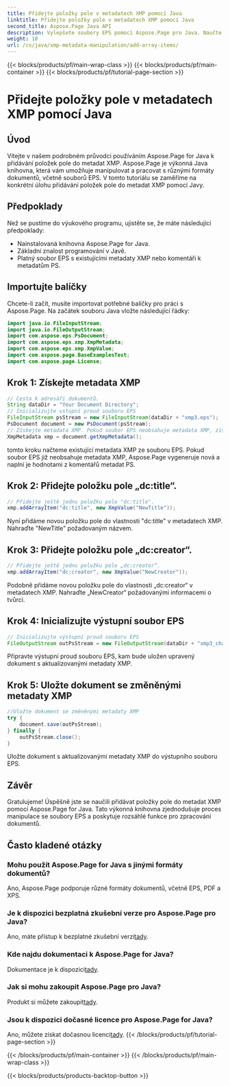 ```yaml
---
title: Přidejte položky pole v metadatech XMP pomocí Java
linktitle: Přidejte položky pole v metadatech XMP pomocí Java
second_title: Aspose.Page Java API
description: Vylepšete soubory EPS pomocí Aspose.Page pro Java. Naučte se snadno přidávat položky pole do metadat XMP. Nyní postupujte podle našeho podrobného průvodce!
weight: 10
url: /cs/java/xmp-metadata-manipulation/add-array-items/
---
```


{{< blocks/products/pf/main-wrap-class >}}
{{< blocks/products/pf/main-container >}}
{{< blocks/products/pf/tutorial-page-section >}}

# Přidejte položky pole v metadatech XMP pomocí Java

## Úvod
Vítejte v našem podrobném průvodci používáním Aspose.Page for Java k přidávání položek pole do metadat XMP. Aspose.Page je výkonná Java knihovna, která vám umožňuje manipulovat a pracovat s různými formáty dokumentů, včetně souborů EPS. V tomto tutoriálu se zaměříme na konkrétní úlohu přidávání položek pole do metadat XMP pomocí Javy.
## Předpoklady
Než se pustíme do výukového programu, ujistěte se, že máte následující předpoklady:
- Nainstalovaná knihovna Aspose.Page for Java.
- Základní znalost programování v Javě.
- Platný soubor EPS s existujícími metadaty XMP nebo komentáři k metadatům PS.
## Importujte balíčky
Chcete-li začít, musíte importovat potřebné balíčky pro práci s Aspose.Page. Na začátek souboru Java vložte následující řádky:
```java
import java.io.FileInputStream;
import java.io.FileOutputStream;
import com.aspose.eps.PsDocument;
import com.aspose.eps.xmp.XmpMetadata;
import com.aspose.eps.xmp.XmpValue;
import com.aspose.page.BaseExamplesTest;
import com.aspose.page.License;
```
## Krok 1: Získejte metadata XMP
```java
// Cesta k adresáři dokumentů.
String dataDir = "Your Document Directory";
// Inicializujte vstupní proud souboru EPS
FileInputStream psStream = new FileInputStream(dataDir + "xmp3.eps");
PsDocument document = new PsDocument(psStream);
// Získejte metadata XMP. Pokud soubor EPS neobsahuje metadata XMP, získáme nový soubor vyplněný hodnotami z komentářů metadat PS (%%Creator, %%CreateDate, %%Title atd.)
XmpMetadata xmp = document.getXmpMetadata();
```
tomto kroku načteme existující metadata XMP ze souboru EPS. Pokud soubor EPS již neobsahuje metadata XMP, Aspose.Page vygeneruje nová a naplní je hodnotami z komentářů metadat PS.
## Krok 2: Přidejte položku pole „dc:title“.
```java
// Přidejte ještě jednu položku pole "dc:title".
xmp.addArrayItem("dc:title", new XmpValue("NewTitle"));
```
Nyní přidáme novou položku pole do vlastnosti "dc:title" v metadatech XMP. Nahraďte "NewTitle" požadovaným názvem.
## Krok 3: Přidejte položku pole „dc:creator“.
```java
// Přidejte ještě jednu položku pole „dc:creator“.
xmp.addArrayItem("dc:creator", new XmpValue("NewCreator"));
```
Podobně přidáme novou položku pole do vlastnosti „dc:creator“ v metadatech XMP. Nahraďte „NewCreator“ požadovanými informacemi o tvůrci.
## Krok 4: Inicializujte výstupní soubor EPS
```java
// Inicializujte výstupní proud souboru EPS
FileOutputStream outPsStream = new FileOutputStream(dataDir + "xmp3_changed.eps");
```
Připravte výstupní proud souboru EPS, kam bude uložen upravený dokument s aktualizovanými metadaty XMP.
## Krok 5: Uložte dokument se změněnými metadaty XMP
```java
//Uložte dokument se změněnými metadaty XMP
try {			
    document.save(outPsStream);
} finally {
    outPsStream.close();
}
```
Uložte dokument s aktualizovanými metadaty XMP do výstupního souboru EPS.
## Závěr
Gratulujeme! Úspěšně jste se naučili přidávat položky pole do metadat XMP pomocí Aspose.Page for Java. Tato výkonná knihovna zjednodušuje proces manipulace se soubory EPS a poskytuje rozsáhlé funkce pro zpracování dokumentů.
## Často kladené otázky

### Mohu použít Aspose.Page for Java s jinými formáty dokumentů?
Ano, Aspose.Page podporuje různé formáty dokumentů, včetně EPS, PDF a XPS.
### Je k dispozici bezplatná zkušební verze pro Aspose.Page pro Java?
 Ano, máte přístup k bezplatné zkušební verzi[tady](https://releases.aspose.com/).
### Kde najdu dokumentaci k Aspose.Page for Java?
 Dokumentace je k dispozici[tady](https://reference.aspose.com/page/java/).
### Jak si mohu zakoupit Aspose.Page pro Java?
 Produkt si můžete zakoupit[tady](https://purchase.aspose.com/buy).
### Jsou k dispozici dočasné licence pro Aspose.Page for Java?
 Ano, můžete získat dočasnou licenci[tady](https://purchase.aspose.com/temporary-license/).
{{< /blocks/products/pf/tutorial-page-section >}}

{{< /blocks/products/pf/main-container >}}
{{< /blocks/products/pf/main-wrap-class >}}

{{< blocks/products/products-backtop-button >}}
